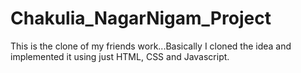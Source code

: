 # Chakulia_NagarNigam_Project
This is the clone of my friends work...Basically I cloned the idea and implemented it using just HTML, CSS and Javascript.
